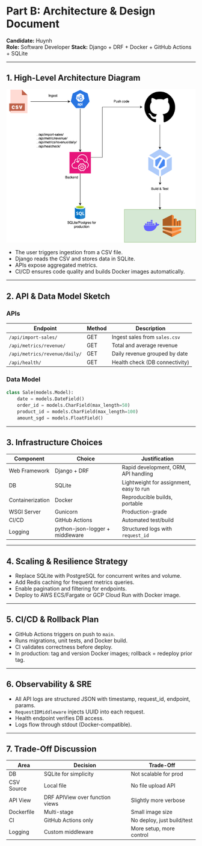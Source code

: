 # Part B: Architecture & Design Document

**Candidate:** Huynh  
**Role:** Software Developer
**Stack:** Django + DRF + Docker + GitHub Actions + SQLite

---

## 1. High-Level Architecture Diagram

![Architecture Diagram](Zinc_architec.png)

- The user triggers ingestion from a CSV file.
- Django reads the CSV and stores data in SQLite.
- APIs expose aggregated metrics.
- CI/CD ensures code quality and builds Docker images automatically.

---

## 2. API & Data Model Sketch

### APIs

| Endpoint                     | Method | Description                         |
|------------------------------|--------|-------------------------------------|
| `/api/import-sales/`         | GET    | Ingest sales from `sales.csv`       |
| `/api/metrics/revenue/`      | GET    | Total and average revenue           |
| `/api/metrics/revenue/daily/`| GET    | Daily revenue grouped by date       |
| `/api/health/`               | GET    | Health check (DB connectivity)      |

### Data Model

```python
class Sale(models.Model):
    date = models.DateField()
    order_id = models.CharField(max_length=50)
    product_id = models.CharField(max_length=100)
    amount_sgd = models.FloatField()
```

---

## 3. Infrastructure Choices

| Component         | Choice           | Justification                                   |
|-------------------|------------------|-------------------------------------------------|
| Web Framework     | Django + DRF     | Rapid development, ORM, API handling            |
| DB                | SQLite           | Lightweight for assignment, easy to run         |
| Containerization  | Docker           | Reproducible builds, portable                   |
| WSGI Server       | Gunicorn         | Production-grade                                |
| CI/CD             | GitHub Actions   | Automated test/build                            |
| Logging           | python-json-logger + middleware | Structured logs with `request_id`|

---

## 4. Scaling & Resilience Strategy

- Replace SQLite with PostgreSQL for concurrent writes and volume.
- Add Redis caching for frequent metrics queries.
- Enable pagination and filtering for endpoints.
- Deploy to AWS ECS/Fargate or GCP Cloud Run with Docker image.

---

## 5. CI/CD & Rollback Plan

- GitHub Actions triggers on push to `main`.
- Runs migrations, unit tests, and Docker build.
- CI validates correctness before deploy.
- In production: tag and version Docker images; rollback = redeploy prior tag.

---

## 6. Observability & SRE

- All API logs are structured JSON with timestamp, request_id, endpoint, params.
- `RequestIDMiddleware` injects UUID into each request.
- Health endpoint verifies DB access.
- Logs flow through stdout (Docker-compatible).

---

## 7. Trade-Off Discussion

| Area           | Decision                          | Trade-Off                 |
|----------------|-----------------------------------|---------------------------|
| DB             | SQLite for simplicity             | Not scalable for prod     |
| CSV Source     | Local file                        | No file upload API        |
| API View       | DRF APIView over function views   | Slightly more verbose     |
| Dockerfile     | Multi-stage                       | Small image size          |
| CI             | GitHub Actions only               | No deploy, just build/test|
| Logging        | Custom middleware                 | More setup, more control  |

